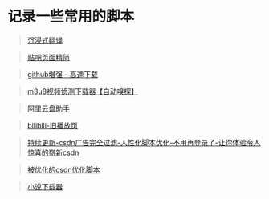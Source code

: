 # 记录一些常用的脚本

> [沉浸式翻译](https://greasyfork.org/zh-CN/scripts/457196-immersive-translate)


> [贴吧页面精简](https://greasyfork.org/zh-CN/scripts/23687-贴吧页面精简)


> [github增强 - 高速下载](https://greasyfork.org/scripts/412245)


> [m3u8视频侦测下载器【自动嗅探】](https://greasyfork.org/zh-CN/scripts/449581-m3u8视频侦测下载器-自动嗅探)


> [阿里云盘助手](https://greasyfork.org/zh-CN/scripts/458626-阿里云盘助手)


> [bilibili-旧播放页](https://greasyfork.org/zh-CN/scripts/394296-bilibili-旧播放页)


> [持续更新-csdn广告完全过滤-人性化脚本优化-不用再登录了-让你体验令人惊喜的崭新csdn](https://greasyfork.org/zh-CN/scripts/378351-持续更新-csdn广告完全过滤-人性化脚本优化-不用再登录了-让你体验令人惊喜的崭新csdn)

> [被优化的csdn优化脚本](https://greasyfork.org/zh-CN/scripts/446239-被优化的csdn优化脚本)

> [小说下载器](https://greasyfork.org/zh-CN/scripts/406070-小说下载器)
